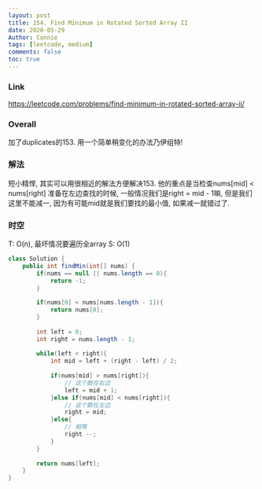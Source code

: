 ```yaml
---
layout: post
title: 154. Find Minimum in Rotated Sorted Array II
date: 2020-05-29
Author: Connie 
tags: [leetcode, medium]
comments: false
toc: true
---
```

### Link
https://leetcode.com/problems/find-minimum-in-rotated-sorted-array-ii/

### Overall
加了duplicates的153. 用一个简单稍变化的办法乃伊组特!

### 解法
短小精悍, 其实可以用很相近的解法方便解决153. 他的重点是当检查nums[mid] < nums[right] 准备在左边查找的时候, 一般情况我们是right = mid - 1嘛, 但是我们这里不能减一, 因为有可能mid就是我们要找的最小值, 如果减一就错过了. 

### 时空
T: O(n), 最坏情况要遍历全array S: O(1)

```java
class Solution {
    public int findMin(int[] nums) {
        if(nums == null || nums.length == 0){
            return -1;
        }
        
        if(nums[0] < nums[nums.length - 1]){
            return nums[0];
        }
        
        int left = 0;
        int right = nums.length - 1;
        
        while(left < right){
            int mid = left + (right - left) / 2;
            
            if(nums[mid] > nums[right]){
                // 这个数在右边
                left = mid + 1;
            }else if(nums[mid] < nums[right]){
                // 这个数在左边
                right = mid;
            }else{
                // 相等
                right --;
            }
        }
        
        return nums[left];
    }
}
```
